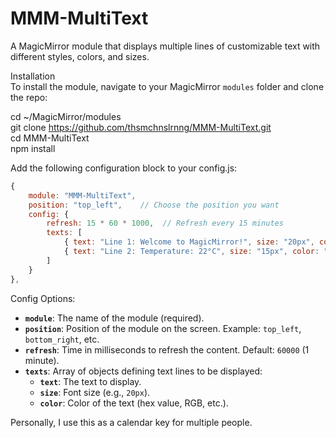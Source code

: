 # MMM-MultiText  
A MagicMirror module that displays multiple lines of customizable text with different styles, colors, and sizes.

Installation  
To install the module, navigate to your MagicMirror `modules` folder and clone the repo:

cd ~/MagicMirror/modules  
git clone https://github.com/thsmchnslrnng/MMM-MultiText.git  
cd MMM-MultiText  
npm install  

Add the following configuration block to your config.js:
```javascript
{
    module: "MMM-MultiText",
    position: "top_left",    // Choose the position you want
    config: {
        refresh: 15 * 60 * 1000,  // Refresh every 15 minutes
        texts: [
            { text: "Line 1: Welcome to MagicMirror!", size: "20px", color: "#ffffff" },
            { text: "Line 2: Temperature: 22°C", size: "15px", color: "#ff9900" }
        ]
    }
},
```
Config Options:

- **`module`**: The name of the module (required).
- **`position`**: Position of the module on the screen. Example: `top_left`, `bottom_right`, etc.
- **`refresh`**: Time in milliseconds to refresh the content. Default: `60000` (1 minute).
- **`texts`**: Array of objects defining text lines to be displayed:
    - **`text`**: The text to display.
    - **`size`**: Font size (e.g., `20px`).
    - **`color`**: Color of the text (hex value, RGB, etc.).

Personally, I use this as a calendar key for multiple people.
